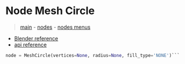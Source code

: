 # Node Mesh Circle

> [main](../structure.md) - [nodes](nodes.md) - [nodes menus](nodes_menus.md)

- [Blender reference](https://docs.blender.org/manual/en/latest/modeling/geometry_nodes/mesh_primitives/mesh_circle.html)
 - [api reference]({node.blender_python_ref})

```python
node = MeshCircle(vertices=None, radius=None, fill_type='NONE')```
